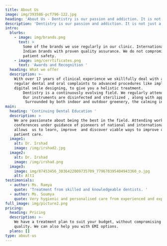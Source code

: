 ```yaml
---
title: About Us
image: img/393586-pcf796-122.jpg
heading: 'About Us - Dentistry is our passion and addiction. It is not just a job. '
description: 'Dentistry is our passion and addiction. It is not just a job. '
intro:
  blurbs:
    - image: img/brands.png
      text: >
        Some of the brands we use regularly in our clinic. International and
        Indian brands with proven quality assurance. We do not compromise on
        patient safety.
    - image: img/cerrtificates.png
      text: 'Awards and Recognition '
  heading: What we offer
  description: >-
    With over 17 years of clinical experience we skillfully deal with all your
    regular dental and oral complaints to advanced procedures like implants and
    digital smile designing, to give you a holistic treatment. 
        Dentistry is a continuously evolving field. We regularly attend international and national workshops to upgrade our knowledge. We also constantly equip the clinic with instruments and materials that meet industry standards. 
        Our instruments are disinfected and sterilized , along with appropriate barrier protection to ensure a safe environment. 
         Surrounded by both indoor and outdoor greenery, the calming influence of this natural environment is conducive to positive work environment.
main:
  heading: 'Continuing Dental Education '
  description: >
    We are passionate about being the best in the field. Attending workshops and
    conferences under guidance of pioneers of national and international repute,
    allows  us to learn, improve  and discover viable ways to improve on the
    patient care. 
  image1:
    alt: Dr. Irshad
    image: /img/irshad2.jpg
  image2:
    alt: Dr. Irshad
    image: /img/irshad.png
  image3:
    image: img/87453456_3036422009735709_779670395404943360_o.jpg
    alt: Alt1
testimonials:
  - author: Ms. Ramya
    quote: 'Treatment from skilled and knowledgeable dentists. '
  - author: Ms. Soumya
    quote: Very hygienic and personalised care from experienced and expert doctors.
full_image: img/picture2.png
pricing:
  heading: Pricing
  description: >-
    We have a treatment plan to suit your budget, without compromising on the
    quality. We can also help you with EMI options.
  plans: []
type: about-us
---
```

